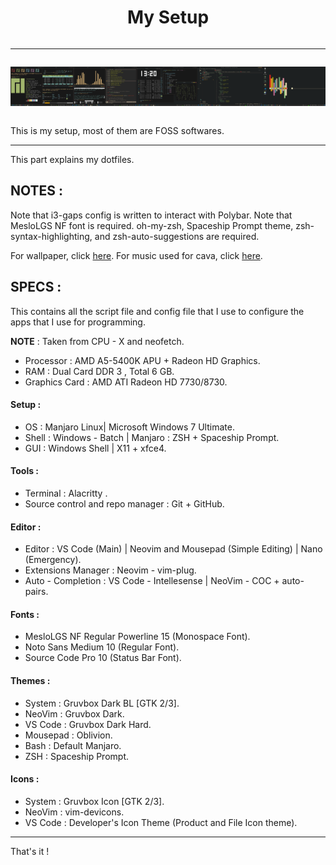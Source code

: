 <div style="display : flex ; justify-content : center" align="center">

<h1>My Setup</h1>

</div>

---------------------------------------

<div style="display : flex ; justify-content : center" align="center">

![Showcase-1](./showcases/1.png)

<hr>

![Showcase-2](./showcases/2.png)

<hr>

![Showcase-3](./showcases/3.png)

<hr>

![Showcase-4](./showcases/4.png)

<hr>

![Showcase-4](./showcases/5.png)

</div>

This is my setup, most of them are FOSS softwares.

---------------------------------------

This part explains my dotfiles.

## NOTES :

Note that i3-gaps config is written to interact with Polybar. Note that MesloLGS NF font is required. oh-my-zsh, Spaceship Prompt theme, zsh-syntax-highlighting, and zsh-auto-suggestions are required.

For wallpaper, click [here](https://wallpaperaccess.com/gruvbox#google_vignette).
For music used for cava, click [here](https://topazzz.bandcamp.com/album/half-awake-ep).

## SPECS :

This contains all the script file and config file that I use to configure the apps that I use for programming.

**NOTE** : Taken from CPU - X and neofetch.

- Processor : AMD A5-5400K APU + Radeon HD Graphics.
- RAM : Dual Card DDR 3 , Total 6 GB.
- Graphics Card : AMD ATI Radeon HD 7730/8730.

#### Setup :

- OS : Manjaro Linux| Microsoft Windows 7 Ultimate.
- Shell : Windows - Batch | Manjaro : ZSH + Spaceship Prompt.
- GUI : Windows Shell | X11 + xfce4.

#### Tools :

- Terminal : Alacritty .
- Source control and repo manager : Git + GitHub.

#### Editor :

- Editor : VS Code (Main) | Neovim and Mousepad (Simple Editing) | Nano (Emergency).
- Extensions Manager : Neovim - vim-plug.
- Auto - Completion : VS Code - Intellesense | NeoVim - COC + auto-pairs.

#### Fonts :

- MesloLGS NF Regular Powerline 15 (Monospace Font).
- Noto Sans Medium 10 (Regular Font).
- Source Code Pro 10 (Status Bar Font).

#### Themes :

- System : Gruvbox Dark BL [GTK 2/3].
- NeoVim : Gruvbox Dark.
- VS Code : Gruvbox Dark Hard.
- Mousepad : Oblivion.
- Bash : Default Manjaro.
- ZSH : Spaceship Prompt.

#### Icons :

- System : Gruvbox Icon [GTK 2/3].
- NeoVim : vim-devicons.
- VS Code : Developer's Icon Theme (Product and File Icon theme).

---------------------------------------

That's it !
